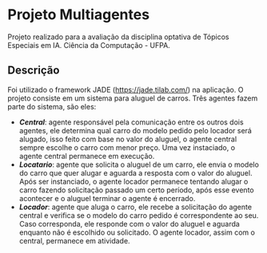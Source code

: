 # Projeto Multiagentes

Projeto realizado para a avaliação da disciplina optativa de Tópicos Especiais em IA. Ciência da Computação - UFPA.
## Descrição
Foi utilizado o framework JADE (https://jade.tilab.com/) na aplicação.
O projeto consiste em um sistema para aluguel de carros. Três agentes fazem parte do sistema, são eles:

- ***Central***: agente responsável pela comunicação entre os outros dois agentes, ele determina qual carro do modelo pedido pelo locador será alugado, isso feito com base no valor do aluguel, o agente central sempre escolhe o carro com menor preço. Uma vez instaciado, o agente central permanece em execução.
- ***Locatario***: agente que solicita o aluguel de um carro, ele envia o modelo do carro que quer alugar e aguarda a resposta com o valor do aluguel. Após ser instanciado, o agente locador permanece tentando alugar o carro fazendo solicitação passado um certo período, após esse evento acontecer e o aluguel terminar o agente é encerrado.
- ***Locador***: agente que aluga o carro, ele recebe a solicitação do agente central e verifica se o modelo do carro pedido é correspondente ao seu. Caso corresponda, ele responde com o valor do aluguel e aguarda enquanto não é escolhido ou solicitado. O agente locador, assim com o central, permanece em atividade.
